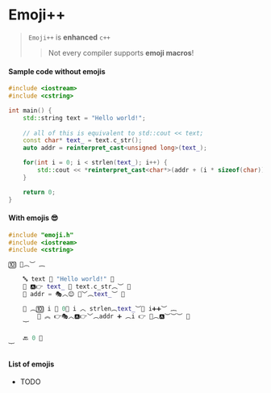 # Emoji++


> `Emoji++` is **enhanced** `c++`
>> Not every compiler supports **emoji macros**!

#### Sample code without emojis
```c++
#include <iostream>
#include <cstring>

int main() {
    std::string text = "Hello world!";
    
    // all of this is equivalent to std::cout << text;
    const char* text_ = text.c_str();
    auto addr = reinterpret_cast<unsigned long>(text_);

    for(int i = 0; i < strlen(text_); i++) {
        std::cout << *reinterpret_cast<char*>(addr + (i * sizeof(char)));
    }

    return 0;
}
```


#### With emojis 😎
```c++
#include "emoji.h"
#include <iostream>
#include <cstring>

🔟 🚪︵︶ ︷

    🔤 text 💾 "Hello world!" 🛑
    🧱 🅰️👉 text_ 💾 text.c_str︵︶ 🛑
    🚗 addr = 🎭︿😊 🥒﹀︵text_︶ 🛑

    🔀 ︵🔟 i 💾 0🛑 i ︿ strlen︵text_︶🛑 i➕➕︶ ︷
        📝 ︽ 👉🎭︿🅰️👉﹀︵addr ➕ ︵i 👉 📏︵🅰️︶︶︶ 🛑
    ︸

    🔙 0 🛑
︸
```


#### List of emojis
- TODO
